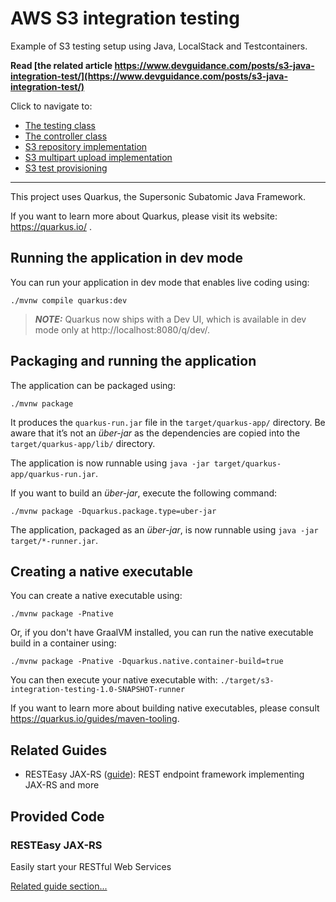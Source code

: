 # AWS S3 integration testing

Example of S3 testing setup using Java, LocalStack and Testcontainers.

**Read [the related article https://www.devguidance.com/posts/s3-java-integration-test/](https://www.devguidance.com/posts/s3-java-integration-test/)**

Click to navigate to:
- [The testing class](https://github.com/jrybak23/s3-integration-testing/blob/master/src/test/java/com/example/controller/FileControllerTest.java)
- [The controller class](https://github.com/jrybak23/s3-integration-testing/blob/master/src/main/java/com/example/controller/FileController.java)
- [S3 repository implementation](https://github.com/jrybak23/s3-integration-testing/blob/master/src/main/java/com/example/repository/S3RepositoryImpl.java)
- [S3 multipart upload implementation](https://github.com/jrybak23/s3-integration-testing/blob/master/src/main/java/com/example/repository/S3MultipartUploader.java)
- [S3 test provisioning](https://github.com/jrybak23/s3-integration-testing/blob/master/src/test/java/com/example/controller/testconfig/S3Resource.java)

---------------------------------------------------------------------------------
This project uses Quarkus, the Supersonic Subatomic Java Framework.

If you want to learn more about Quarkus, please visit its website: https://quarkus.io/ .

## Running the application in dev mode

You can run your application in dev mode that enables live coding using:

```shell script
./mvnw compile quarkus:dev
```

> **_NOTE:_**  Quarkus now ships with a Dev UI, which is available in dev mode only at http://localhost:8080/q/dev/.

## Packaging and running the application

The application can be packaged using:

```shell script
./mvnw package
```

It produces the `quarkus-run.jar` file in the `target/quarkus-app/` directory. Be aware that it’s not an _über-jar_ as
the dependencies are copied into the `target/quarkus-app/lib/` directory.

The application is now runnable using `java -jar target/quarkus-app/quarkus-run.jar`.

If you want to build an _über-jar_, execute the following command:

```shell script
./mvnw package -Dquarkus.package.type=uber-jar
```

The application, packaged as an _über-jar_, is now runnable using `java -jar target/*-runner.jar`.

## Creating a native executable

You can create a native executable using:

```shell script
./mvnw package -Pnative
```

Or, if you don't have GraalVM installed, you can run the native executable build in a container using:

```shell script
./mvnw package -Pnative -Dquarkus.native.container-build=true
```

You can then execute your native executable with: `./target/s3-integration-testing-1.0-SNAPSHOT-runner`

If you want to learn more about building native executables, please consult https://quarkus.io/guides/maven-tooling.

## Related Guides

- RESTEasy JAX-RS ([guide](https://quarkus.io/guides/rest-json)): REST endpoint framework implementing JAX-RS and more

## Provided Code

### RESTEasy JAX-RS

Easily start your RESTful Web Services

[Related guide section...](https://quarkus.io/guides/getting-started#the-jax-rs-resources)
